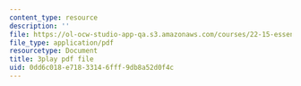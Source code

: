 ```yaml
---
content_type: resource
description: ''
file: https://ol-ocw-studio-app-qa.s3.amazonaws.com/courses/22-15-essential-numerical-methods-fall-2014/0dd6c018e71833146fff9db8a52d0f4c_NtMOab_nhs0.pdf
file_type: application/pdf
resourcetype: Document
title: 3play pdf file
uid: 0dd6c018-e718-3314-6fff-9db8a52d0f4c
---
```

